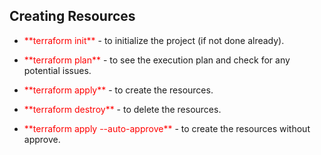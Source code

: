 ## Creating Resources

<ul>
<li><p><span style="color:red;">**terraform init** </span> - to initialize the project (if not done already). </p></li>
<li><p><span style="color:red;">**terraform plan** </span> - to see the execution plan and check for any potential issues. </p></li>
<li><p><span style="color:red;">**terraform apply** </span> - to create the resources. </p></li>
<li><p><span style="color:red;">**terraform destroy** </span> - to delete the resources. </p></li>
<li><p><span style="color:red;">**terraform apply --auto-approve**</span> - to create the resources without approve. </p></li>
</ul>
